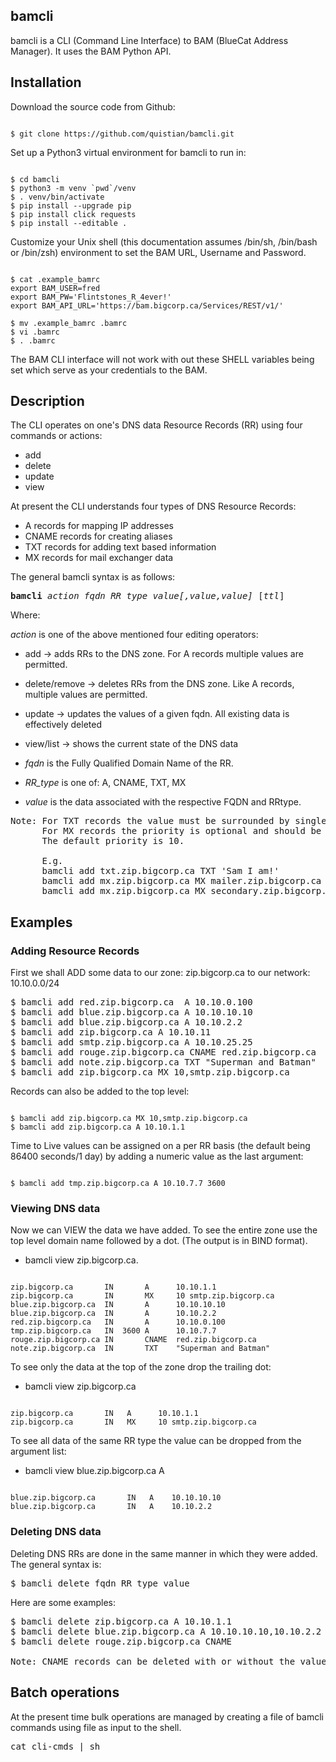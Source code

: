 ## bamcli

bamcli is a CLI (Command Line Interface) to BAM (BlueCat Address Manager). It uses the BAM Python API.

## Installation

Download the source code from Github:

<pre><code>
$ git clone https://github.com/quistian/bamcli.git
</code></pre>

Set up a Python3 virtual environment for bamcli to run in:

<pre><code>
$ cd bamcli
$ python3 -m venv `pwd`/venv
$ . venv/bin/activate
$ pip install --upgrade pip
$ pip install click requests
$ pip install --editable .
</code></pre>

Customize your Unix shell (this documentation assumes /bin/sh, /bin/bash or /bin/zsh) environment to set the BAM URL, Username and Password.

<pre><code>
$ cat .example_bamrc
export BAM_USER=fred
export BAM_PW='Flintstones_R_4ever!'
export BAM_API_URL='https://bam.bigcorp.ca/Services/REST/v1/'

$ mv .example_bamrc .bamrc
$ vi .bamrc
$ . .bamrc
</code></pre>

The BAM CLI interface will not work with out these SHELL variables being set which serve as your credentials to the BAM.

## Description

The CLI operates on one's DNS data Resource Records (RR) using four commands or actions:

* add
* delete
* update
* view

At present the CLI understands four types of DNS Resource Records:

* A records for mapping IP addresses
* CNAME records for creating aliases
* TXT records for adding text based information
* MX records for mail exchanger data

The general bamcli syntax is as follows:

<pre>
<b>bamcli</b> <i>action</i> <i>fqdn</i> <i>RR_type</i> <i>value[,value,value]</i> [<i>ttl</i>]
</pre>

Where: <br>

<i>action</i> is one of the above mentioned four editing operators:

* add -> adds RRs to the DNS zone. For A records multiple values are permitted.
* delete/remove -> deletes RRs from the DNS zone. Like A records, multiple values are permitted.
* update -> updates the values of a given fqdn. All existing data is effectively deleted
* view/list -> shows the current state of the DNS data

* <i>fqdn</i> is the Fully Qualified Domain Name of the RR.

* <i>RR_type</i> is one of: A, CNAME, TXT, MX
 
* <i>value</i> is the data associated with the respective FQDN and RRtype.

<pre>
Note: For TXT records the value must be surrounded by single or double quotes.
      For MX records the priority is optional and should be given after the value, separated by a comma.
      The default priority is 10.
      
      E.g.
      bamcli add txt.zip.bigcorp.ca TXT 'Sam I am!'
      bamcli add mx.zip.bigcorp.ca MX mailer.zip.bigcorp.ca
      bamcli add mx.zip.bigcorp.ca MX secondary.zip.bigcorp.ca:20
</pre>

## Examples

<h3> Adding Resource Records</h3>
  
First we shall ADD some data to our zone: zip.bigcorp.ca to our network: 10.10.0.0/24

<pre>
$ bamcli add red.zip.bigcorp.ca  A 10.10.0.100
$ bamcli add blue.zip.bigcorp.ca A 10.10.10.10
$ bamcli add blue.zip.bigcorp.ca A 10.10.2.2
$ bamcli add zip.bigcorp.ca A 10.10.11
$ bamcli add smtp.zip.bigcorp.ca A 10.10.25.25
$ bamcli add rouge.zip.bigcorp.ca CNAME red.zip.bigcorp.ca
$ bamcli add note.zip.bigcorp.ca TXT "Superman and Batman"
$ bamcli add zip.bigcorp.ca MX 10,smtp.zip.bigcorp.ca
</pre>

Records can also be added to the top level:

<pre><code>
$ bamcli add zip.bigcorp.ca MX 10,smtp.zip.bigcorp.ca
$ bamcli add zip.bigcorp.ca A 10.10.1.1
</code></pre>

Time to Live values can be assigned on a per RR basis (the default being 86400 seconds/1 day) by adding a numeric value as the last argument:

<pre><code>
$ bamcli add tmp.zip.bigcorp.ca A 10.10.7.7 3600
</code></pre>

<h3> Viewing DNS data </h3>

Now we can VIEW the data we have added. To see the entire zone use the top level domain name followed by a dot. (The output is in BIND format).

* bamcli view zip.bigcorp.ca.

<pre><code>
zip.bigcorp.ca       IN       A      10.10.1.1
zip.bigcorp.ca       IN       MX     10 smtp.zip.bigcorp.ca
blue.zip.bigcorp.ca  IN       A      10.10.10.10
blue.zip.bigcorp.ca  IN       A      10.10.2.2
red.zip.bigcorp.ca   IN       A      10.10.0.100
tmp.zip.bigcorp.ca   IN  3600 A      10.10.7.7
rouge.zip.bigcorp.ca IN       CNAME  red.zip.bigcorp.ca
note.zip.bigcorp.ca  IN       TXT    "Superman and Batman"
</code></pre>

To see only the data at the top of the zone drop the trailing dot:

* bamcli view zip.bigcorp.ca

<pre><code>
zip.bigcorp.ca       IN   A      10.10.1.1
zip.bigcorp.ca       IN   MX     10 smtp.zip.bigcorp.ca
</code></pre>

To see all data of the same RR type the value can be dropped from the argument list:

* bamcli view blue.zip.bigcorp.ca A

<pre><code>
blue.zip.bigcorp.ca       IN   A    10.10.10.10
blue.zip.bigcorp.ca       IN   A    10.10.2.2
</code></pre>

<h3> Deleting DNS data </h3>

Deleting DNS RRs are done in the same manner in which they were added. The general syntax is:

<pre>
$ bamcli delete fqdn RR_type value
</pre>

Here are some examples:

<pre>
$ bamcli delete zip.bigcorp.ca A 10.10.1.1
$ bamcli delete blue.zip.bigcorp.ca A 10.10.10.10,10.10.2.2
$ bamcli delete rouge.zip.bigcorp.ca CNAME

Note: CNAME records can be deleted with or without the value as there can only be one record per fqdn.
</pre>

## Batch operations

At the present time bulk operations are managed by creating a file of bamcli commands using file as input to the shell.

<pre>
cat cli-cmds | sh
</pre>
